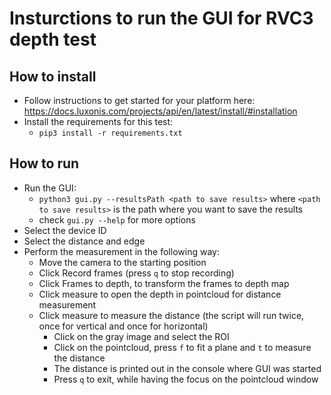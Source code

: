 # Insturctions to run the GUI for RVC3 depth test

## How to install
 * Follow instructions to get started for your platform here: https://docs.luxonis.com/projects/api/en/latest/install/#installation
 * Install the requirements for this test:
   * `pip3 install -r requirements.txt`

## How to run
* Run the GUI:
    * `python3 gui.py --resultsPath <path to save results>` where `<path to save results>` is the path where you want to save the results
    * check `gui.py --help` for more options
* Select the device ID
* Select the distance and edge
* Perform the measurement in the following way:
    * Move the camera to the starting position
    * Click Record frames (press `q` to stop recording)
    * Click Frames to depth, to transform the frames to depth map
    * Click measure to open the depth in pointcloud for distance measurement
    * Click measure to measure the distance (the script will run twice, once for vertical and once for horizontal)
        * Click on the gray image and select the ROI
        * Click on the pointcloud, press `f` to fit a plane and `t` to measure the distance
        * The distance is printed out in the console where GUI was started
        * Press `q` to exit, while having the focus on the pointcloud window
        


